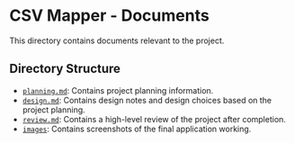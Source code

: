 # CSV Mapper - Documents
This directory contains documents relevant to the project.

## Directory Structure
- [`planning.md`](https://github.com/alexjthomson1882/csv-mapper/blob/master/docs/planning.md):
  Contains project planning information.
- [`design.md`](https://github.com/alexjthomson1882/csv-mapper/blob/master/docs/design.md):
  Contains design notes and design choices based on the project planning.
- [`review.md`](https://github.com/alexjthomson1882/csv-mapper/blob/master/docs/review.md):
  Contains a high-level review of the project after completion.
- [`images`](https://github.com/alexjthomson1882/csv-mapper/blob/master/docs/images/):
  Contains screenshots of the final application working.